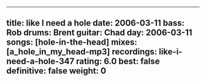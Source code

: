 
---
title: like I need a hole
date: 2006-03-11
bass:	Rob
drums:	Brent
guitar:	Chad
day: 2006-03-11
songs: [hole-in-the-head]
mixes: [a_hole_in_my_head-mp3]
recordings: like-i-need-a-hole-347
rating: 6.0
best: false
definitive: false
weight: 0
---
